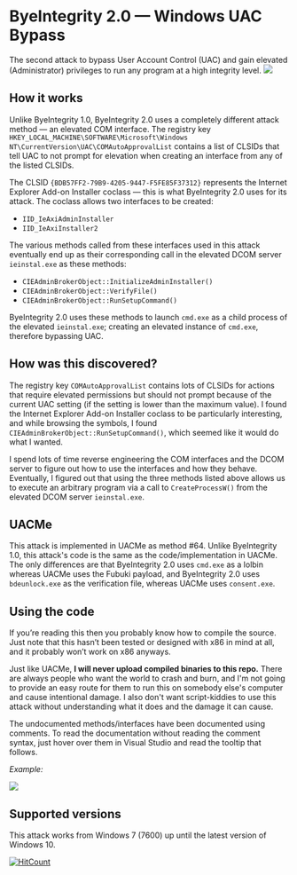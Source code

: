 # ByeIntegrity 2.0 — Windows UAC Bypass
The second attack to bypass User Account Control (UAC) and gain elevated (Administrator) privileges to run any program at a high integrity level.
![](example.gif)

## How it works
Unlike ByeIntegrity 1.0, ByeIntegrity 2.0 uses a completely different attack method — an elevated COM interface. The registry key `HKEY_LOCAL_MACHINE\SOFTWARE\Microsoft\Windows NT\CurrentVersion\UAC\COMAutoApprovalList` contains a list of CLSIDs that tell UAC to not prompt for elevation when creating an interface from any of the listed CLSIDs.

The CLSID `{BDB57FF2-79B9-4205-9447-F5FE85F37312}` represents the Internet Explorer Add-on Installer coclass — this is what ByeIntegrity 2.0 uses for its attack. The coclass allows two interfaces to be created:

 - `IID_IeAxiAdminInstaller`
 - `IID_IeAxiInstaller2`

The various methods called from these interfaces used in this attack eventually end up as their corresponding call in the elevated DCOM server `ieinstal.exe` as these methods:

 - `CIEAdminBrokerObject::InitializeAdminInstaller()`
 - `CIEAdminBrokerObject::VerifyFile()`
 - `CIEAdminBrokerObject::RunSetupCommand()`

ByeIntegrity 2.0 uses these methods to launch `cmd.exe` as a child process of the elevated `ieinstal.exe`; creating an elevated instance of `cmd.exe`, therefore bypassing UAC.

## How was this discovered?
The registry key `COMAutoApprovalList` contains lots of CLSIDs for actions that require elevated permissions but should not prompt because of the current UAC setting (if the setting is lower than the maximum value). I found the Internet Explorer Add-on Installer coclass to be particularly interesting, and while browsing the symbols, I found `CIEAdminBrokerObject::RunSetupCommand()`, which seemed like it would do what I wanted.

I spend lots of time reverse engineering the COM interfaces and the DCOM server to figure out how to use the interfaces and how they behave. Eventually, I figured out that using the three methods listed above allows us to execute an arbitrary program via a call to `CreateProcessW()` from the elevated DCOM server `ieinstal.exe`.

## UACMe
This attack is implemented in UACMe as method #64. Unlike ByeIntegrity 1.0, this attack's code is the same as the code/implementation in UACMe. The only differences are that ByeIntegrity 2.0 uses `cmd.exe` as a lolbin whereas UACMe uses the Fubuki payload,
and ByeIntegrity 2.0 uses `bdeunlock.exe` as the verification file, whereas UACMe uses `consent.exe`.

## Using the code
If you’re reading this then you probably know how to compile the source. Just note that this hasn’t been tested or designed with x86 in mind at all, and it probably won’t work on x86 anyways.

Just like UACMe, **I will never upload compiled binaries to this repo.** There are always people who want the world to crash and burn, and I'm not going to provide an easy route for them to run this on somebody else's computer and cause intentional damage. I also don't want script-kiddies to use this attack without understanding what it does and the damage it can cause.

The undocumented methods/interfaces have been documented using comments. To read the documentation without reading the comment syntax, just hover over them in Visual Studio and read the tooltip that follows.

*Example:*

![](tooltip.png)

## Supported versions
This attack works from Windows 7 (7600) up until the latest version of Windows 10.

[![HitCount](http://hits.dwyl.com/AzAgarampur/byeintegrity2-uac.svg)](http://hits.dwyl.com/AzAgarampur/byeintegrity2-uac)
